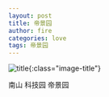 ```yaml
---
layout: post
title: 帝景园
author: fire
categories: love 
tags: 帝景园
---
```


![title](https://image.sideproject.cn/titlex/titlex_119.jpg){:class="image-title"}

南山 科技园 帝景园